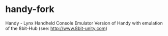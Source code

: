 # handy-fork
Handy - Lynx Handheld Console Emulator
Version of Handy with emulation of the 8bit-Hub (see: http://www.8bit-unity.com)